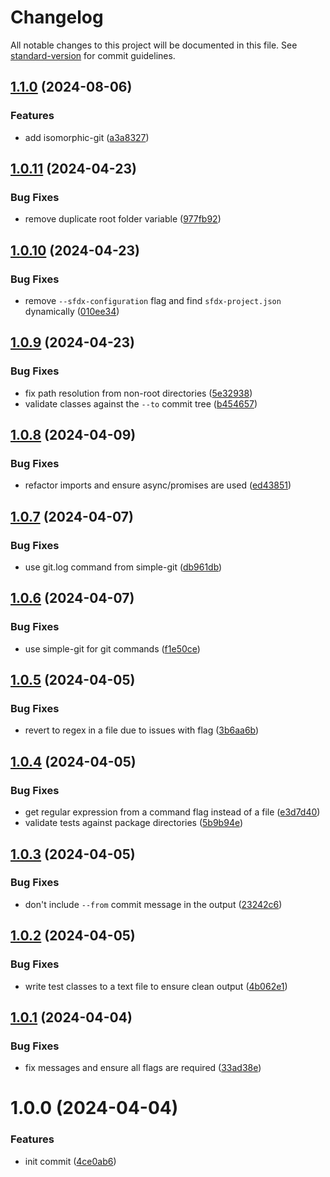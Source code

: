 <!-- markdownlint-disable MD024 MD025 -->
<!-- markdown-link-check-disable -->

# Changelog

All notable changes to this project will be documented in this file. See [standard-version](https://github.com/conventional-changelog/standard-version) for commit guidelines.

## [1.1.0](https://github.com/mcarvin8/apex-tests-git-delta/compare/v1.0.11...v1.1.0) (2024-08-06)


### Features

* add isomorphic-git ([a3a8327](https://github.com/mcarvin8/apex-tests-git-delta/commit/a3a8327927dadb89f0538b964f8a285e89d2e797))

## [1.0.11](https://github.com/mcarvin8/apex-tests-git-delta/compare/v1.0.10...v1.0.11) (2024-04-23)

### Bug Fixes

- remove duplicate root folder variable ([977fb92](https://github.com/mcarvin8/apex-tests-git-delta/commit/977fb9282dca5d1a0d7a0b816fef2c1bf9073b02))

## [1.0.10](https://github.com/mcarvin8/apex-tests-git-delta/compare/v1.0.9...v1.0.10) (2024-04-23)

### Bug Fixes

- remove `--sfdx-configuration` flag and find `sfdx-project.json` dynamically ([010ee34](https://github.com/mcarvin8/apex-tests-git-delta/commit/010ee34fa97c6f3c36ebb0ab1c740610de9bd7eb))

## [1.0.9](https://github.com/mcarvin8/apex-tests-git-delta/compare/v1.0.8...v1.0.9) (2024-04-23)

### Bug Fixes

- fix path resolution from non-root directories ([5e32938](https://github.com/mcarvin8/apex-tests-git-delta/commit/5e32938c05e5ad45ee5f6785b80e31381a6d7450))
- validate classes against the `--to` commit tree ([b454657](https://github.com/mcarvin8/apex-tests-git-delta/commit/b454657a8c72078cd5c388be7ab5393d215ecf14))

## [1.0.8](https://github.com/mcarvin8/apex-tests-git-delta/compare/v1.0.7...v1.0.8) (2024-04-09)

### Bug Fixes

- refactor imports and ensure async/promises are used ([ed43851](https://github.com/mcarvin8/apex-tests-git-delta/commit/ed43851909b53105432a528db70a9b1749b42569))

## [1.0.7](https://github.com/mcarvin8/apex-tests-git-delta/compare/v1.0.6...v1.0.7) (2024-04-07)

### Bug Fixes

- use git.log command from simple-git ([db961db](https://github.com/mcarvin8/apex-tests-git-delta/commit/db961db75716ca9a3fc43fafab5334f1f79e224c))

## [1.0.6](https://github.com/mcarvin8/apex-tests-git-delta/compare/v1.0.5...v1.0.6) (2024-04-07)

### Bug Fixes

- use simple-git for git commands ([f1e50ce](https://github.com/mcarvin8/apex-tests-git-delta/commit/f1e50cecef920288dc4b588b222e01b0352dfdc6))

## [1.0.5](https://github.com/mcarvin8/apex-tests-git-delta/compare/v1.0.4...v1.0.5) (2024-04-05)

### Bug Fixes

- revert to regex in a file due to issues with flag ([3b6aa6b](https://github.com/mcarvin8/apex-tests-git-delta/commit/3b6aa6bc9fd97c6763493e1a51ac5dcaefc3fd4a))

## [1.0.4](https://github.com/mcarvin8/apex-tests-git-delta/compare/v1.0.3...v1.0.4) (2024-04-05)

### Bug Fixes

- get regular expression from a command flag instead of a file ([e3d7d40](https://github.com/mcarvin8/apex-tests-git-delta/commit/e3d7d4075e0b02e1a4832a1df62e63ec17066eab))
- validate tests against package directories ([5b9b94e](https://github.com/mcarvin8/apex-tests-git-delta/commit/5b9b94e937591897a23050bcd677c268df195d9e))

## [1.0.3](https://github.com/mcarvin8/apex-tests-git-delta/compare/v1.0.2...v1.0.3) (2024-04-05)

### Bug Fixes

- don't include `--from` commit message in the output ([23242c6](https://github.com/mcarvin8/apex-tests-git-delta/commit/23242c6329f388409b14a14f167d6c526a0ac000))

## [1.0.2](https://github.com/mcarvin8/apex-tests-git-delta/compare/v1.0.1...v1.0.2) (2024-04-05)

### Bug Fixes

- write test classes to a text file to ensure clean output ([4b062e1](https://github.com/mcarvin8/apex-tests-git-delta/commit/4b062e18dec7548ab6e35f6ee9dee467c69baa94))

## [1.0.1](https://github.com/mcarvin8/apex-tests-git-delta/compare/v1.0.0...v1.0.1) (2024-04-04)

### Bug Fixes

- fix messages and ensure all flags are required ([33ad38e](https://github.com/mcarvin8/apex-tests-git-delta/commit/33ad38e8c26270eccbad5b26e23373337845efab))

# 1.0.0 (2024-04-04)

### Features

- init commit ([4ce0ab6](https://github.com/mcarvin8/apex-tests-git-delta/commit/4ce0ab68c1b7229cddd6153d586b51c7c5eabd7c))
